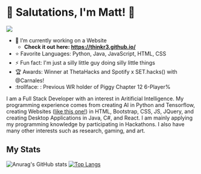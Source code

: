 # 🧙 Salutations, I'm Matt! 👋
![](https://komarev.com/ghpvc/?username=Thinkr3&color=blueviolet)
- 🔭 I’m currently working on a Website
  - **Check it out here: https://thinkr3.github.io/**
- ⭐ Favorite Languages: Python, Java, JavaScript, HTML, CSS
- ⚡ Fun fact: I'm just a silly little guy doing silly little things
- 🏆 Awards: Winner at ThetaHacks and Spotify x SET.hacks() with @Carnales!
- :trollface: : Previous WR holder of Piggy Chapter 12 6-Player% 

I am a Full Stack Developer with an interest in Aritificial Intelligence. My programming experience comes from creating AI in Python and Tensorflow, creating Websites ([like this one!](https://thinkr3.github.io/)) in HTML, Bootstrap, CSS, JS, JQuery, and creating Desktop Applications in Java, C#, and React. I am mainly applying my programming knowledge by participating in Hackathons. I also have many other interests such as research, gaming, and art.

## My Stats

![Anurag's GitHub stats](https://github-readme-stats.vercel.app/api?username=Thinkr3&show_icons=true&theme=tokyonight) [![Top Langs](https://github-readme-stats.vercel.app/api/top-langs/?username=Thinkr3&layout=compact&theme=tokyonight)](https://github.com/anuraghazra/github-readme-stats)



<!--
<p align="center">
  <img src="Monster.jpeg" data-canonical-src="Monster.jpeg" width="300" height="150"/>
</p>
<p align="center"> Artwork By: Rodrigo Becerra </p>

**Thinkr3/Thinkr3** is a ✨ _special_ ✨ repository because its `README.md` (this file) appears on your GitHub profile.

Here are some ideas to get you started:

- 🔭 I’m currently working on ...
- 🌱 I’m currently learning ...
- 👯 I’m looking to collaborate on ...
- 🤔 I’m looking for help with ...
- 💬 Ask me about ...
- 📫 How to reach me: ...
- 😄 Pronouns: ...
- ⚡ Fun fact: ...
-->
